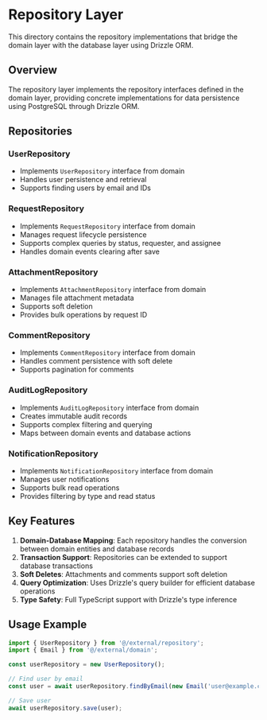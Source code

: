 # Repository Layer

This directory contains the repository implementations that bridge the domain layer with the database layer using Drizzle ORM.

## Overview

The repository layer implements the repository interfaces defined in the domain layer, providing concrete implementations for data persistence using PostgreSQL through Drizzle ORM.

## Repositories

### UserRepository
- Implements `UserRepository` interface from domain
- Handles user persistence and retrieval
- Supports finding users by email and IDs

### RequestRepository
- Implements `RequestRepository` interface from domain
- Manages request lifecycle persistence
- Supports complex queries by status, requester, and assignee
- Handles domain events clearing after save

### AttachmentRepository
- Implements `AttachmentRepository` interface from domain
- Manages file attachment metadata
- Supports soft deletion
- Provides bulk operations by request ID

### CommentRepository
- Implements `CommentRepository` interface from domain
- Handles comment persistence with soft delete
- Supports pagination for comments

### AuditLogRepository
- Implements `AuditLogRepository` interface from domain
- Creates immutable audit records
- Supports complex filtering and querying
- Maps between domain events and database actions

### NotificationRepository
- Implements `NotificationRepository` interface from domain
- Manages user notifications
- Supports bulk read operations
- Provides filtering by type and read status

## Key Features

1. **Domain-Database Mapping**: Each repository handles the conversion between domain entities and database records
2. **Transaction Support**: Repositories can be extended to support database transactions
3. **Soft Deletes**: Attachments and comments support soft deletion
4. **Query Optimization**: Uses Drizzle's query builder for efficient database operations
5. **Type Safety**: Full TypeScript support with Drizzle's type inference

## Usage Example

```typescript
import { UserRepository } from '@/external/repository';
import { Email } from '@/external/domain';

const userRepository = new UserRepository();

// Find user by email
const user = await userRepository.findByEmail(new Email('user@example.com'));

// Save user
await userRepository.save(user);
```